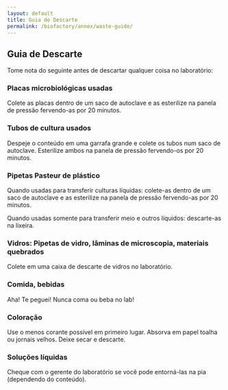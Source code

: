 ```yaml
---
layout: default
title: Guia de Descarte
permalink: /biofactory/annex/waste-guide/
---
```


## Guia de Descarte

Tome nota do seguinte antes de descartar qualquer coisa no laboratório:

### Placas microbiológicas usadas

Colete as placas dentro de um saco de autoclave e as esterilize na panela de pressão fervendo-as por 20 minutos.

### Tubos de cultura usados

Despeje o conteúdo em uma garrafa grande e colete os tubos num saco de autoclave. Esterilize ambos na panela de pressão fervendo-os por 20 minutos.
### Pipetas Pasteur de plástico

Quando usadas para transferir culturas líquidas: colete-as dentro de um saco de autoclave e as esterilize na panela de pressão fervendo-as por 20 minutos. 

Quando usadas somente para transferir meio e outros líquidos: descarte-as na lixeira.

### Vidros: Pipetas de vidro, lâminas de microscopia, materiais quebrados

Colete em uma caixa de descarte de vidros no laboratório.

### Comida, bebidas

Aha! Te peguei! Nunca coma ou beba no lab!

### Coloração

Use o menos corante possível em primeiro lugar. Absorva em papel toalha ou jornais velhos. Deixe secar e descarte.

### Soluções líquidas

Cheque com o gerente do laboratório se você pode entorná-las na pia (dependendo do conteúdo).
